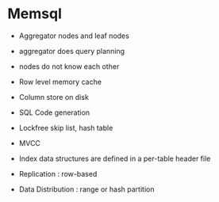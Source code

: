 
# Memsql

* Aggregator nodes and leaf nodes
* aggregator does query planning
* nodes do not know each other

* Row level memory cache
* Column store on disk
* SQL Code generation
* Lockfree skip list, hash table
* MVCC

* Index data structures are defined in a per-table header file
* Replication : row-based 
* Data Distribution : range or hash partition


